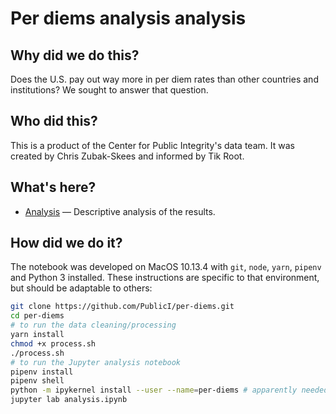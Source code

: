 # Per diems analysis analysis

## Why did we do this?

Does the U.S. pay out way more in per diem rates than other countries and institutions? We sought to answer that question.

## Who did this?

This is a product of the Center for Public Integrity's data team. It was created by Chris Zubak-Skees and informed by Tik Root.

## What's here?

* [Analysis](analysis.ipynb) — Descriptive analysis of the results.

## How did we do it?

The notebook was developed on MacOS 10.13.4 with `git`, `node`, `yarn`, `pipenv` and Python 3 installed. These instructions are specific to that environment, but should be adaptable to others:

```sh
git clone https://github.com/PublicI/per-diems.git
cd per-diems
# to run the data cleaning/processing
yarn install
chmod +x process.sh
./process.sh
# to run the Jupyter analysis notebook
pipenv install
pipenv shell
python -m ipykernel install --user --name=per-diems # apparently needed for kernel to play nice with pipenv
jupyter lab analysis.ipynb
```
